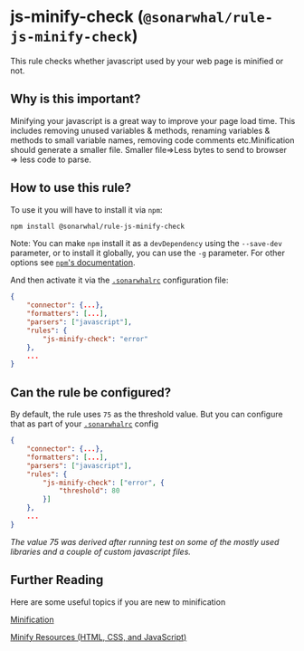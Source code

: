 # js-minify-check (`@sonarwhal/rule-js-minify-check`)

This rule checks whether javascript used by your web page is minified or not.

## Why is this important?

Minifying your javascript is a great way to improve your page load time.
This includes removing unused variables & methods, renaming variables & methods to small
variable names, removing code comments etc.Minification should generate a smaller file.
Smaller file=>Less bytes to send to browser => less code to parse.

## How to use this rule?

To use it you will have to install it via `npm`:

```bash
npm install @sonarwhal/rule-js-minify-check
```

Note: You can make `npm` install it as a `devDependency` using the `--save-dev`
parameter, or to install it globally, you can use the `-g` parameter. For
other options see
[`npm`'s documentation](https://docs.npmjs.com/cli/install).

And then activate it via the [`.sonarwhalrc`][sonarwhalrc]
configuration file:

```json
{
    "connector": {...},
    "formatters": [...],
    "parsers": ["javascript"],
    "rules": {
        "js-minify-check": "error"
    },
    ...
}
```

## Can the rule be configured?

By default, the rule uses `75` as the threshold value. But you can configure that as part of your [`.sonarwhalrc`][sonarwhalrc]
config

```json
{
    "connector": {...},
    "formatters": [...],
    "parsers": ["javascript"],
    "rules": {
        "js-minify-check": ["error", {
            "threshold": 80
        }]
    },
    ...
}
```

*The value 75 was derived after running test on some of the mostly used libraries
and a couple of custom javascript files.*

## Further Reading

Here are some useful topics if you are new to minification

[Minification](https://en.wikipedia.org/wiki/Minification_(programming))

[Minify Resources (HTML, CSS, and JavaScript)](https://developers.google.com/speed/docs/insights/MinifyResources)
<!-- Link labels: -->

[sonarwhalrc]: https://sonarwhal.com/docs/user-guide/further-configuration/sonarwhalrc-formats/

